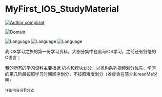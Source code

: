# MyFirst_IOS_StudyMaterial

[![Author compliant](https://img.shields.io/badge/Author-Jifengzhiyu-yellow.svg "Author:Jifengzhiyu")](https://github.com/jifengzhiyu/MyFirst_IOS_StudyMaterial "Author")

![Domain](https://img.shields.io/badge/Domain-IOS-brightgreen.svg "Domain:IOS")

![Language](https://img.shields.io/badge/Language-C-blueviolet.svg "Language:C") ![Language](https://img.shields.io/badge/Language-ObjectiveC-blueviolet.svg "Language:ObjectiveC") ![Language](https://img.shields.io/badge/Language-Swift-blueviolet.svg "Language:Swift") 

我IOS学习之旅的第一份学习资料，大部分集中在黑马iOS学习，之前还有翁恺的C语言；

我的所有的学习资料主要根据 机构和模块划分，以机构系列视频划分优先。学习的第几阶段按照学习时间顺序划分，不按照难度划分（难度会在简介和readMe说明)

```详细内容请看分支```









